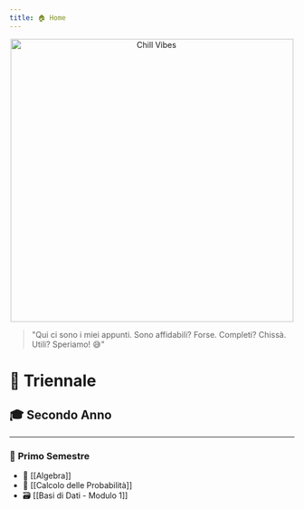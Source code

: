 ```yaml
---
title: 🏠 Home
---
```

<div align="center">
  <img src="https://media.giphy.com/media/Y4ak9Ki2GZCbJxAnJD/giphy.gif" alt="Chill Vibes" width="500">
</div>

> "Qui ci sono i miei appunti. Sono affidabili? Forse. Completi? Chissà. Utili? Speriamo! 😅"

# 📘 **Triennale**
## 🎓 **Secondo Anno**

---
### 📅 **Primo Semestre**

- 📐 [[Algebra]]
- 🎲 [[Calcolo delle Probabilità]]
- 🗃️ [[Basi di Dati - Modulo 1]]